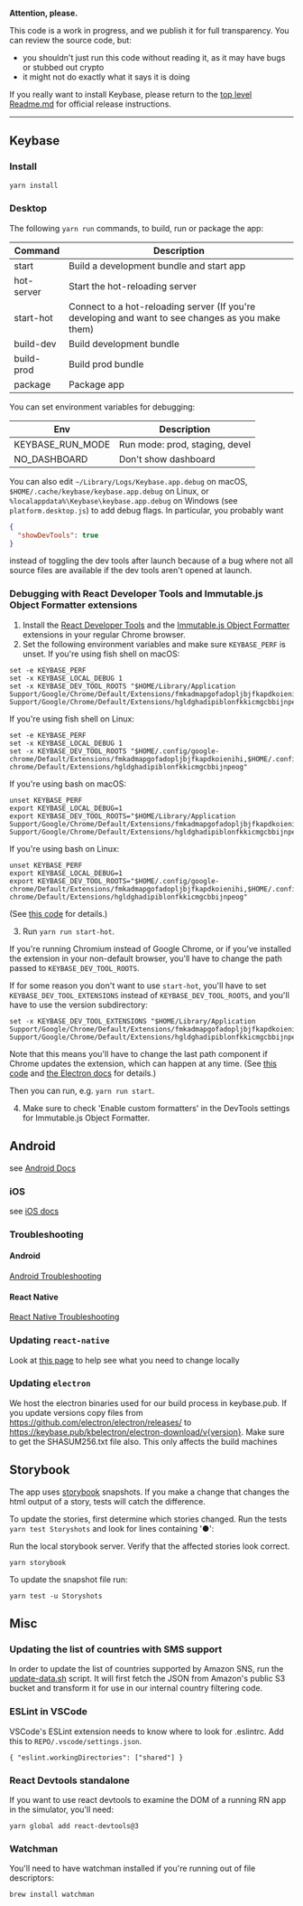 
**Attention, please.**

This code is a work in progress, and we publish it for full transparency. You can review the source code, but:

 - you shouldn't just run this code without reading it, as it may have bugs or stubbed out crypto
 - it might not do exactly what it says it is doing

If you really want to install Keybase, please return to the [top level Readme.md](https://github.com/keybase/client/blob/master/README.md) for official release instructions.

----------

## Keybase

### Install

```sh
yarn install
```

### Desktop

The following `yarn run` commands, to build, run or package the app:

| Command | Description |
|---------|-------------|
| start | Build a development bundle and start app |
| hot-server | Start the hot-reloading server |
| start-hot | Connect to a hot-reloading server (If you're developing and want to see changes as you make them) |
| build-dev | Build development bundle |
| build-prod | Build prod bundle |
| package | Package app |


You can set environment variables for debugging:

| Env     | Description |
|---------|-------------|
| KEYBASE_RUN_MODE | Run mode: prod, staging, devel |
| NO_DASHBOARD | Don't show dashboard |

You can also edit `~/Library/Logs/Keybase.app.debug` on macOS,
`$HOME/.cache/keybase/keybase.app.debug` on Linux, or
`%localappdata%\Keybase\keybase.app.debug` on Windows (see
`platform.desktop.js`) to add debug flags. In particular, you probably want
```json
{
  "showDevTools": true
}
```
instead of toggling the dev tools after launch because of a bug where
not all source files are available if the dev tools aren't opened at launch.

### Debugging with React Developer Tools and Immutable.js Object Formatter extensions

1) Install the [React Developer
Tools](https://chrome.google.com/webstore/detail/react-developer-tools/fmkadmapgofadopljbjfkapdkoienihi)
and the [Immutable.js Object
Formatter](https://chrome.google.com/webstore/detail/immutablejs-object-format/hgldghadipiblonfkkicmgcbbijnpeog)
extensions in your regular Chrome browser.
2) Set the following environment variables and make sure
`KEYBASE_PERF` is unset. If you're using fish shell on macOS:

```
set -e KEYBASE_PERF
set -x KEYBASE_LOCAL_DEBUG 1
set -x KEYBASE_DEV_TOOL_ROOTS "$HOME/Library/Application Support/Google/Chrome/Default/Extensions/fmkadmapgofadopljbjfkapdkoienihi,$HOME/Library/Application Support/Google/Chrome/Default/Extensions/hgldghadipiblonfkkicmgcbbijnpeog"
```

If you're using fish shell on Linux:

```
set -e KEYBASE_PERF
set -x KEYBASE_LOCAL_DEBUG 1
set -x KEYBASE_DEV_TOOL_ROOTS "$HOME/.config/google-chrome/Default/Extensions/fmkadmapgofadopljbjfkapdkoienihi,$HOME/.config/google-chrome/Default/Extensions/hgldghadipiblonfkkicmgcbbijnpeog"
```

If you're using bash on macOS:

```
unset KEYBASE_PERF
export KEYBASE_LOCAL_DEBUG=1
export KEYBASE_DEV_TOOL_ROOTS="$HOME/Library/Application Support/Google/Chrome/Default/Extensions/fmkadmapgofadopljbjfkapdkoienihi,$HOME/Library/Application Support/Google/Chrome/Default/Extensions/hgldghadipiblonfkkicmgcbbijnpeog"
```

If you're using bash on Linux:

```
unset KEYBASE_PERF
export KEYBASE_LOCAL_DEBUG=1
export KEYBASE_DEV_TOOL_ROOTS="$HOME/.config/google-chrome/Default/Extensions/fmkadmapgofadopljbjfkapdkoienihi,$HOME/.config/google-chrome/Default/Extensions/hgldghadipiblonfkkicmgcbbijnpeog"
```

(See [this code](https://github.com/keybase/client/blob/master/shared/desktop/yarn-helper/electron.js#L47) for details.)

3) Run `yarn run start-hot`.

If you're running Chromium instead of Google Chrome, or if you've
installed the extension in your non-default browser, you'll have to
change the path passed to `KEYBASE_DEV_TOOL_ROOTS`.

If for some reason you don't want to use `start-hot`, you'll have to
set `KEYBASE_DEV_TOOL_EXTENSIONS` instead of `KEYBASE_DEV_TOOL_ROOTS`,
and you'll have to use the version subdirectory:

```
set -x KEYBASE_DEV_TOOL_EXTENSIONS "$HOME/Library/Application Support/Google/Chrome/Default/Extensions/fmkadmapgofadopljbjfkapdkoienihi/2.5.2_0,$HOME/Library/Application Support/Google/Chrome/Default/Extensions/hgldghadipiblonfkkicmgcbbijnpeog/1.7_0"
```

Note that this means you'll have to change the last path component if
Chrome updates the extension, which can happen at any time. (See [this
code](https://github.com/keybase/client/blob/7e9ad67c0f86a82649f2e81586986892adcdf6fa/shared/desktop/app/dev-tools.js)
and [the Electron
docs](https://electron.atom.io/docs/tutorial/devtools-extension/) for
details.)

Then you can run, e.g. `yarn run start`.

4) Make sure to check 'Enable custom formatters' in the DevTools settings for Immutable.js Object Formatter.

## Android
see [Android Docs](docs/android/overview.md)

### iOS
see [iOS docs](./docs/ios/running.md)

### Troubleshooting

#### Android
[Android Troubleshooting](docs/react-native/running.md#troubleshooting)

#### React Native
[React Native Troubleshooting](docs/react-native/troubleshooting.md)

### Updating `react-native`

Look at [this page](https://react-native-community.github.io/upgrade-helper/) to help see what you need to change locally

### Updating `electron`

We host the electron binaries used for our build process in keybase.pub. If you update versions copy files from https://github.com/electron/electron/releases/ to https://keybase.pub/kbelectron/electron-download/v{version}. Make sure to get the SHASUM256.txt file also. This only affects the build machines

## Storybook

The app uses [storybook](https://storybook.js.org/) snapshots. If you make a change that changes the html output of a story, tests will catch the difference.

To update the stories, first determine which stories changed. Run the tests `yarn test Storyshots` and look for lines containing '●':

Run the local storybook server. Verify that the affected stories look correct.

```
yarn storybook
```

To update the snapshot file run:

```
yarn test -u Storyshots
```

## Misc

### Updating the list of countries with SMS support

In order to update the list of countries supported by Amazon SNS, run
the [update-data.sh](https://github.com/keybase/client/blob/master/shared/util/phone-numbers/sms-support/update-data.sh)
script. It will first fetch the JSON from Amazon's public S3 bucket and
transform it for use in our internal country filtering code.

### ESLint in VSCode

VSCode's ESLint extension needs to know where to look for .eslintrc. Add this to `REPO/.vscode/settings.json`.

```
{ "eslint.workingDirectories": ["shared"] }
```

### React Devtools standalone

If you want to use react devtools to examine the DOM of a running RN app in the simulator, you'll need:

```
yarn global add react-devtools@3
```

### Watchman

You'll need to have watchman installed if you're running out of file descriptors:

```
brew install watchman
```
